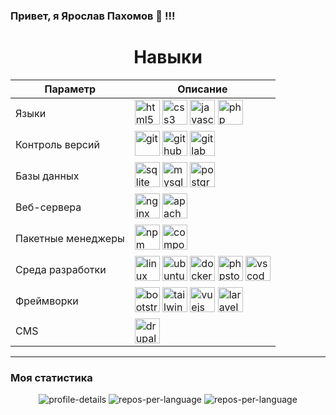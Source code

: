 ### Привет, я Ярослав Пахомов 👋 !!!


<h1 align='center'>Навыки</h1>

<div align="center">
  
| Параметр | Описание |
| ------ | ----------- |
| Языки   | <img src="https://cdn.jsdelivr.net/gh/devicons/devicon/icons/html5/html5-plain-wordmark.svg" alt = 'html5' width = '40px' height = '40px'/> <img src="https://cdn.jsdelivr.net/gh/devicons/devicon/icons/css3/css3-plain-wordmark.svg" alt = 'css3' width = '40px' height = '40px'/> <img src="https://cdn.jsdelivr.net/gh/devicons/devicon/icons/javascript/javascript-original.svg"  alt = 'javascript' width = '40px' height = '40px'/> <img src="https://cdn.jsdelivr.net/gh/devicons/devicon/icons/php/php-original.svg" alt = 'php' width = '40px' height = '40px'/> |
| Контроль версий | <img src="https://cdn.jsdelivr.net/gh/devicons/devicon/icons/git/git-original.svg" alt = 'git' width = '40px' height = '40px'/> <img src="https://cdn.jsdelivr.net/gh/devicons/devicon/icons/github/github-original.svg" alt = 'github' width = '40px' height = '40px'/> <img src="https://cdn.jsdelivr.net/gh/devicons/devicon/icons/gitlab/gitlab-original.svg" alt = 'gitlab' width = '40px' height = '40px'/> |
| Базы данных    |  <img src="https://cdn.jsdelivr.net/gh/devicons/devicon/icons/sqlite/sqlite-original.svg" alt = 'sqlite' width = '40px' height = '40px'/> <img src="https://cdn.jsdelivr.net/gh/devicons/devicon/icons/mysql/mysql-original.svg" alt = 'mysql' width = '40px' height = '40px'/> <img src="https://cdn.jsdelivr.net/gh/devicons/devicon/icons/postgresql/postgresql-plain-wordmark.svg" alt = 'postgresql' width = '40px' height = '40px'/> |
| Веб-сервера    |  <img src="https://cdn.jsdelivr.net/gh/devicons/devicon/icons/nginx/nginx-original.svg" alt = 'nginx' width = '40px' height = '40px'/> <img src="https://cdn.jsdelivr.net/gh/devicons/devicon/icons/apache/apache-original-wordmark.svg" alt = 'apache' width = '40px' height = '40px'/> |
| Пакетные менеджеры    |  <img src="https://cdn.jsdelivr.net/gh/devicons/devicon/icons/npm/npm-original-wordmark.svg" alt = 'npm' width = '40px' height = '40px'/> <img src="https://cdn.jsdelivr.net/gh/devicons/devicon/icons/composer/composer-original.svg" alt = 'composer' width = '40px' height = '40px'/> |
| Среда разработки    |  <img src="https://cdn.jsdelivr.net/gh/devicons/devicon/icons/linux/linux-plain.svg" alt = 'linux' width = '40px' height = '40px'/> <img src="https://cdn.jsdelivr.net/gh/devicons/devicon/icons/ubuntu/ubuntu-plain.svg" alt = 'ubuntu' width = '40px' height = '40px'/> <img src="https://cdn.jsdelivr.net/gh/devicons/devicon/icons/docker/docker-plain.svg" alt = 'docker' width = '40px' height = '40px'/> <img src="https://cdn.jsdelivr.net/gh/devicons/devicon/icons/phpstorm/phpstorm-plain.svg" alt = 'phpstorm' width = '40px' height = '40px'/> <img src="https://cdn.jsdelivr.net/gh/devicons/devicon/icons/vscode/vscode-original.svg" alt = 'vscode' width = '40px' height = '40px'/> |
| Фреймворки    |  <img src="https://cdn.jsdelivr.net/gh/devicons/devicon/icons/bootstrap/bootstrap-original-wordmark.svg" alt = 'bootstrap' width = '40px' height = '40px'/> <img src="https://cdn.jsdelivr.net/gh/devicons/devicon/icons/tailwindcss/tailwindcss-plain.svg" alt = 'tailwindcss' width = '40px' height = '40px'/> <img src="https://cdn.jsdelivr.net/gh/devicons/devicon/icons/vuejs/vuejs-original.svg" alt = 'vuejs' width = '40px' height = '40px'/> <img src="https://cdn.jsdelivr.net/gh/devicons/devicon/icons/laravel/laravel-plain.svg" alt = 'laravel' width = '40px' height = '40px'/> |
| CMS    |  <img src="https://cdn.jsdelivr.net/gh/devicons/devicon/icons/drupal/drupal-original.svg"  alt = 'drupal' width = '40px' height = '40px'/> |

</div>

***


### Моя статистика

<div id='stat' align="center" width = '100%'>

  <img src="http://github-profile-summary-cards.vercel.app/api/cards/profile-details?username=Yaroslav-Pakhomov&theme=github_dark" alt = 'profile-details'/>

  <img src="http://github-profile-summary-cards.vercel.app/api/cards/repos-per-language?username=Yaroslav-Pakhomov&theme=github_dark" alt = 'repos-per-language'/>
  
  <img src="http://github-profile-summary-cards.vercel.app/api/cards/most-commit-language?username=Yaroslav-Pakhomov&theme=github_dark" alt = 'repos-per-language'/>
  
  <!-- <img src="http://github-profile-summary-cards.vercel.app/api/cards/stats?username=Yaroslav-Pakhomov&theme=github_dark" alt = 'repos-per-language'/> -->

</div>






<!--
**Yaroslav-Pakhomov/Yaroslav-Pakhomov** is a ✨ _special_ ✨ repository because its `README.md` (this file) appears on your GitHub profile.

Here are some ideas to get you started:

- 🔭 I’m currently working on ...
- 🌱 I’m currently learning ...
- 👯 I’m looking to collaborate on ...
- 🤔 I’m looking for help with ...
- 💬 Ask me about ...
- 📫 How to reach me: ...
- 😄 Pronouns: ...
- ⚡ Fun fact: ...
-->
